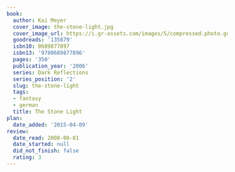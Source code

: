 ```yaml
---
book:
  author: Kai Meyer
  cover_image: the-stone-light.jpg
  cover_image_url: https://i.gr-assets.com/images/S/compressed.photo.goodreads.com/books/1388350165l/135879.jpg
  goodreads: '135879'
  isbn10: 0689877897
  isbn13: '9780689877896'
  pages: '350'
  publication_year: '2006'
  series: Dark Reflections
  series_position: '2'
  slug: the-stone-light
  tags:
  - fantasy
  - german
  title: The Stone Light
plan:
  date_added: '2015-04-09'
review:
  date_read: 2008-08-01
  date_started: null
  did_not_finish: false
  rating: 3
---
```

